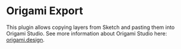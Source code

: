 # Origami Export

This plugin allows copying layers from Sketch and pasting them into Origami Studio. See more information about Origami Studio here: [origami.design](https://origami.design).

